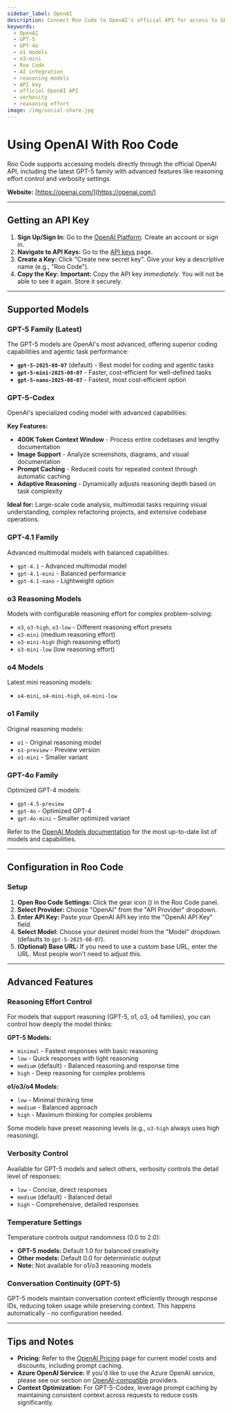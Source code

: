 ```yaml
---
sidebar_label: OpenAI
description: Connect Roo Code to OpenAI's official API for access to GPT-5, GPT-4o, o1, and o3 models with advanced reasoning capabilities and verbosity control.
keywords:
  - OpenAI
  - GPT-5
  - GPT-4o
  - o1 models
  - o3-mini
  - Roo Code
  - AI integration
  - reasoning models
  - API key
  - official OpenAI API
  - verbosity
  - reasoning effort
image: /img/social-share.jpg
---
```


# Using OpenAI With Roo Code

Roo Code supports accessing models directly through the official OpenAI API, including the latest GPT-5 family with advanced features like reasoning effort control and verbosity settings.

**Website:** [https://openai.com/](https://openai.com/)

---

## Getting an API Key

1.  **Sign Up/Sign In:** Go to the [OpenAI Platform](https://platform.openai.com/). Create an account or sign in.
2.  **Navigate to API Keys:** Go to the [API keys](https://platform.openai.com/api-keys) page.
3.  **Create a Key:** Click "Create new secret key". Give your key a descriptive name (e.g., "Roo Code").
4.  **Copy the Key:** **Important:** Copy the API key *immediately*. You will not be able to see it again. Store it securely.

---

## Supported Models

### GPT-5 Family (Latest)
The GPT-5 models are OpenAI's most advanced, offering superior coding capabilities and agentic task performance:

* **`gpt-5-2025-08-07`** (default) - Best model for coding and agentic tasks
* **`gpt-5-mini-2025-08-07`** - Faster, cost-efficient for well-defined tasks
* **`gpt-5-nano-2025-08-07`** - Fastest, most cost-efficient option

### GPT-5-Codex
OpenAI's specialized coding model with advanced capabilities:

**Key Features:**
* **400K Token Context Window** - Process entire codebases and lengthy documentation
* **Image Support** - Analyze screenshots, diagrams, and visual documentation
* **Prompt Caching** - Reduced costs for repeated context through automatic caching
* **Adaptive Reasoning** - Dynamically adjusts reasoning depth based on task complexity

**Ideal for:** Large-scale code analysis, multimodal tasks requiring visual understanding, complex refactoring projects, and extensive codebase operations.

### GPT-4.1 Family
Advanced multimodal models with balanced capabilities:

* `gpt-4.1` - Advanced multimodal model
* `gpt-4.1-mini` - Balanced performance
* `gpt-4.1-nano` - Lightweight option

### o3 Reasoning Models
Models with configurable reasoning effort for complex problem-solving:

* `o3`, `o3-high`, `o3-low` - Different reasoning effort presets
* `o3-mini` (medium reasoning effort)
* `o3-mini-high` (high reasoning effort)
* `o3-mini-low` (low reasoning effort)

### o4 Models
Latest mini reasoning models:

* `o4-mini`, `o4-mini-high`, `o4-mini-low`

### o1 Family
Original reasoning models:

* `o1` - Original reasoning model
* `o1-preview` - Preview version
* `o1-mini` - Smaller variant

### GPT-4o Family
Optimized GPT-4 models:

* `gpt-4.5-preview`
* `gpt-4o` - Optimized GPT-4
* `gpt-4o-mini` - Smaller optimized variant

Refer to the [OpenAI Models documentation](https://platform.openai.com/docs/models) for the most up-to-date list of models and capabilities.

---

## Configuration in Roo Code

### Setup

1.  **Open Roo Code Settings:** Click the gear icon (<Codicon name="gear" />) in the Roo Code panel.
2.  **Select Provider:** Choose "OpenAI" from the "API Provider" dropdown.
3.  **Enter API Key:** Paste your OpenAI API key into the "OpenAI API Key" field.
4.  **Select Model:** Choose your desired model from the "Model" dropdown (defaults to `gpt-5-2025-08-07`).
5.  **(Optional) Base URL:** If you need to use a custom base URL, enter the URL. Most people won't need to adjust this.

---

## Advanced Features

### Reasoning Effort Control

For models that support reasoning (GPT-5, o1, o3, o4 families), you can control how deeply the model thinks:

**GPT-5 Models:**
- `minimal` - Fastest responses with basic reasoning
- `low` - Quick responses with light reasoning
- `medium` (default) - Balanced reasoning and response time
- `high` - Deep reasoning for complex problems

**o1/o3/o4 Models:**
- `low` - Minimal thinking time
- `medium` - Balanced approach
- `high` - Maximum thinking for complex problems

Some models have preset reasoning levels (e.g., `o3-high` always uses high reasoning).

### Verbosity Control

Available for GPT-5 models and select others, verbosity controls the detail level of responses:

- `low` - Concise, direct responses
- `medium` (default) - Balanced detail
- `high` - Comprehensive, detailed responses

### Temperature Settings

Temperature controls output randomness (0.0 to 2.0):

- **GPT-5 models:** Default 1.0 for balanced creativity
- **Other models:** Default 0.0 for deterministic output
- **Note:** Not available for o1/o3 reasoning models

### Conversation Continuity (GPT-5)

GPT-5 models maintain conversation context efficiently through response IDs, reducing token usage while preserving context. This happens automatically - no configuration needed.

---

## Tips and Notes

*   **Pricing:** Refer to the [OpenAI Pricing](https://openai.com/pricing) page for current model costs and discounts, including prompt caching.
*   **Azure OpenAI Service:** If you'd like to use the Azure OpenAI service, please see our section on [OpenAI-compatible](/providers/openai-compatible) providers.
*   **Context Optimization:** For GPT-5-Codex, leverage prompt caching by maintaining consistent context across requests to reduce costs significantly.
